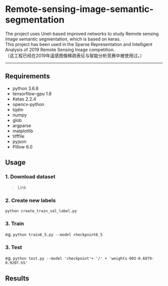 # Remote-sensing-image-semantic-segmentation  
The project uses Unet-based improved networks to study Remote sensing image semantic segmentation, which is based on keras.  
This project has been used in the Sparse Representation and Intelligent Analysis of 2019 Remote Sensing Image competition.  
（这工程已经在2019年遥感图像稀疏表征与智能分析竞赛中被使用过。）

----  
## Requirements  
- python 3.6.8  
- tensorflow-gpu 1.8 
- Ketas 2.2.4
- opencv-python  
- tqdm  
- numpy  
- glob  
- argparse  
- matplotlib  
- tifffile  
- pyjson  
- Pillow 6.0  

## Usage  
### 1. Download dataset  
> Link  

### 2. Create new labels  
  `python create_train_val_label.py`  

### 3. Train  
  eg. `python train6_5.py --model checkpoint6_5`  

### 3. Test  
  eg. `python test.py --model 'checkpoint'+ '/' + 'weights-003-0.6879-0.9207.h5'`  

## Results 
![]()  
